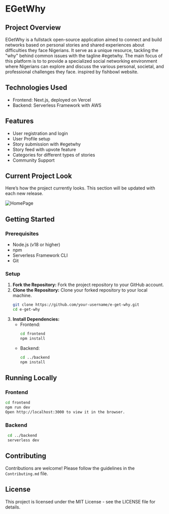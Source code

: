 # EGetWhy

## Project Overview
EGetWhy is a fullstack open-source application aimed to connect and build networks based on personal stories and shared experiences about difficulties they face Nigerians. It serve as a unique resource, tackling the "why" behind common issues with the tagline #egetwhy. The main focus of this platform is to to provide a specialized social networking environment where Nigerians can explore and discuss the various personal, societal, and professional challenges they face. inspired by fishbowl website.

## Technologies Used
- Frontend: Next.js, deployed on Vercel
- Backend: Serverless Framework with AWS

## Features
- User registration and login
- User Profile setup
- Story submission with #egetwhy
- Story feed with upvote feature
- Categories for different types of stories
- Community Support

## Current Project Look
Here’s how the project currently looks. This section will be updated with each new release.

![HomePage](public/images/Screenshot1.png)

## Getting Started
### Prerequisites
- Node.js (v18 or higher)
- npm
- Serverless Framework CLI
- Git

### Setup
1. **Fork the Repository:** Fork the project repository to your GitHub account.
2. **Clone the Repository:** Clone your forked repository to your local machine.
    ```bash
    git clone https://github.com/your-username/e-get-why.git
    cd e-get-why
    ```
3. **Install Dependencies:**
    - Frontend:
      ```bash
      cd frontend
      npm install
      ```
    - Backend:
      ```bash
      cd ../backend
      npm install
      ```

## Running Locally
### Frontend
```bash
cd frontend
npm run dev
Open http://localhost:3000 to view it in the browser.
```

### Backend
```bash
 cd ../backend
 serverless dev
```

## Contributing
Contributions are welcome! Please follow the guidelines in the `Contributing.md` file.

## License
This project is licensed under the MIT License - see the LICENSE file for details.

